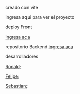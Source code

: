 creado con vite

ingresa aqui para ver el proyecto

deploy Front

<a href="https://stellar-malabi-8e106f.netlify.app">ingresa aca</a>

repositorio Backend
<a href="">ingresa aca</a>


desarrolladores

 <a href="https://github.com/RonaldV17?tab=repositories">Ronald</a>;

 <a href="https://github.com/felipe-pm">Felipe</a>;

 <a href="https://github.com/SebastyanCamylo">Sebastian</a>;
